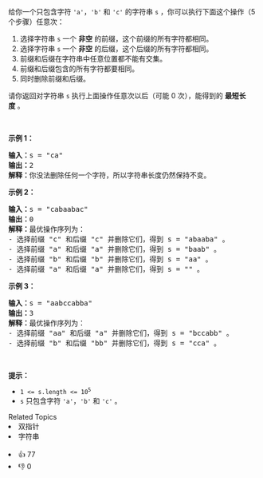 <p>给你一个只包含字符 <code>'a'</code>，<code>'b'</code>&nbsp;和 <code>'c'</code>&nbsp;的字符串&nbsp;<code>s</code>&nbsp;，你可以执行下面这个操作（5 个步骤）任意次：</p>

<ol> 
 <li>选择字符串 <code>s</code>&nbsp;一个 <strong>非空</strong> 的前缀，这个前缀的所有字符都相同。</li> 
 <li>选择字符串 <code>s</code>&nbsp;一个 <strong>非空</strong> 的后缀，这个后缀的所有字符都相同。</li> 
 <li>前缀和后缀在字符串中任意位置都不能有交集。</li> 
 <li>前缀和后缀包含的所有字符都要相同。</li> 
 <li>同时删除前缀和后缀。</li> 
</ol>

<p>请你返回对字符串 <code>s</code>&nbsp;执行上面操作任意次以后（可能 0 次），能得到的 <strong>最短长度</strong>&nbsp;。</p>

<p>&nbsp;</p>

<p><strong>示例 1：</strong></p>

<pre>
<b>输入：</b>s = "ca"
<b>输出：</b>2
<strong>解释：</strong>你没法删除任何一个字符，所以字符串长度仍然保持不变。
</pre>

<p><strong>示例 2：</strong></p>

<pre>
<b>输入：</b>s = "cabaabac"
<b>输出：</b>0
<b>解释：</b>最优操作序列为：
- 选择前缀 "c" 和后缀 "c" 并删除它们，得到 s = "abaaba" 。
- 选择前缀 "a" 和后缀 "a" 并删除它们，得到 s = "baab" 。
- 选择前缀 "b" 和后缀 "b" 并删除它们，得到 s = "aa" 。
- 选择前缀 "a" 和后缀 "a" 并删除它们，得到 s = "" 。</pre>

<p><strong>示例 3：</strong></p>

<pre>
<b>输入：</b>s = "aabccabba"
<b>输出：</b>3
<b>解释：</b>最优操作序列为：
- 选择前缀 "aa" 和后缀 "a" 并删除它们，得到 s = "bccabb" 。
- 选择前缀 "b" 和后缀 "bb" 并删除它们，得到 s = "cca" 。
</pre>

<p>&nbsp;</p>

<p><strong>提示：</strong></p>

<ul> 
 <li><code>1 &lt;= s.length &lt;= 10<sup>5</sup></code></li> 
 <li><code>s</code>&nbsp;只包含字符&nbsp;<code>'a'</code>，<code>'b'</code>&nbsp;和&nbsp;<code>'c'</code>&nbsp;。</li> 
</ul>

<div><div>Related Topics</div><div><li>双指针</li><li>字符串</li></div></div><br><div><li>👍 77</li><li>👎 0</li></div>